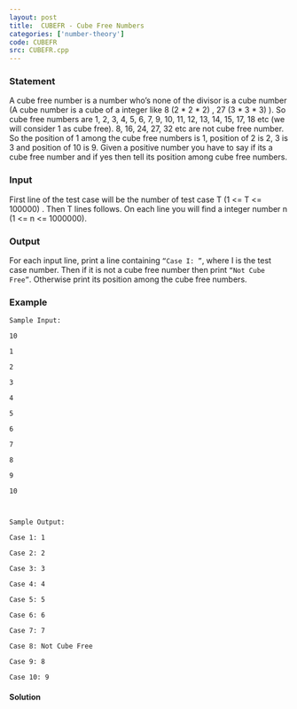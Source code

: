 ```yaml
---
layout: post
title:  CUBEFR - Cube Free Numbers
categories: ['number-theory']
code: CUBEFR
src: CUBEFR.cpp
---
```


### **Statement**

A cube free number is a number who’s none of the divisor is a cube number (A
cube number is a cube of a integer like 8 (2 * 2 * 2) , 27 (3 * 3 * 3) ). So
cube free numbers are 1, 2, 3, 4, 5, 6, 7, 9, 10, 11, 12, 13, 14, 15, 17, 18
etc (we will consider 1 as cube free). 8, 16, 24, 27, 32 etc are not cube free
number. So the position of 1 among the cube free numbers is 1, position of 2
is 2, 3 is 3 and position of 10 is 9. Given a positive number you have to say
if its a cube free number and if yes then tell its position among cube free
numbers.

### Input

First line of the test case will be the number of test case T (1 <= T <=
100000) . Then T lines follows. On each line you will find a integer number n
(1 <= n <= 1000000).

### Output

For each input line, print a line containing `“Case I: ”`, where I is the test
case number. Then if it is not a cube free number then print `“Not Cube
Free”`. Otherwise print its position among the cube free numbers.

### Example

    
    
    Sample Input:
    10
    1
    2
    3
    4
    5
    6
    7
    8
    9
    10
    
    Sample Output:
    Case 1: 1
    Case 2: 2
    Case 3: 3
    Case 4: 4
    Case 5: 5
    Case 6: 6
    Case 7: 7
    Case 8: Not Cube Free
    Case 9: 8
    Case 10: 9



#### **Solution**



